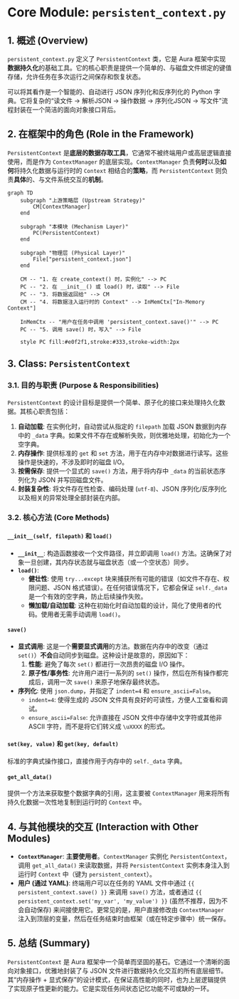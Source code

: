 

# **Core Module: `persistent_context.py`**

## **1. 概述 (Overview)**

`persistent_context.py` 定义了 `PersistentContext` 类，它是 Aura 框架中实现**数据持久化**的基础工具。它的核心职责是提供一个简单的、与磁盘文件绑定的键值存储，允许任务在多次运行之间保存和恢复状态。

可以将其看作是一个智能的、自动进行 JSON 序列化和反序列化的 Python 字典。它将复杂的“读文件 -> 解析JSON -> 操作数据 -> 序列化JSON -> 写文件”流程封装在一个简洁的面向对象接口背后。

## **2. 在框架中的角色 (Role in the Framework)**

`PersistentContext` 是**底层的数据存取工具**，它通常不被终端用户或高层逻辑直接使用，而是作为 `ContextManager` 的底层实现。`ContextManager` 负责**何时**以及**如何**将持久化数据与运行时的 `Context` 相结合的**策略**，而 `PersistentContext` 则负责**具体**的、与文件系统交互的**机制**。

```mermaid
graph TD
    subgraph "上游策略层 (Upstream Strategy)"
        CM[ContextManager]
    end

    subgraph "本模块 (Mechanism Layer)"
        PC(PersistentContext)
    end

    subgraph "物理层 (Physical Layer)"
        File["persistent_context.json"]
    end

    CM -- "1. 在 create_context() 时，实例化" --> PC
    PC -- "2. 在 __init__() 或 load() 时，读取" --> File
    PC -- "3. 将数据返回给" --> CM
    CM -- "4. 将数据注入运行时的 Context" --> InMemCtx["In-Memory Context"]

    InMemCtx -- "用户在任务中调用 'persistent_context.save()'" --> PC
    PC -- "5. 调用 save() 时，写入" --> File

    style PC fill:#e0f2f1,stroke:#333,stroke-width:2px
```

## **3. Class: `PersistentContext`**

### **3.1. 目的与职责 (Purpose & Responsibilities)**

`PersistentContext` 的设计目标是提供一个简单、原子化的接口来处理持久化数据。其核心职责包括：

1.  **自动加载**: 在实例化时，自动尝试从指定的 `filepath` 加载 JSON 数据到内存中的 `_data` 字典。如果文件不存在或解析失败，则优雅地处理，初始化为一个空字典。
2.  **内存操作**: 提供标准的 `get` 和 `set` 方法，用于在内存中对数据进行读写。这些操作是快速的，不涉及即时的磁盘 I/O。
3.  **按需保存**: 提供一个显式的 `save()` 方法，用于将内存中 `_data` 的当前状态序列化为 JSON 并写回磁盘文件。
4.  **封装复杂性**: 将文件存在性检查、编码处理 (`utf-8`)、JSON 序列化/反序列化以及相关的异常处理全部封装在内部。

### **3.2. 核心方法 (Core Methods)**

#### **`__init__(self, filepath)` 和 `load()`**

*   **`__init__`**: 构造函数接收一个文件路径，并立即调用 `load()` 方法。这确保了对象一旦创建，其内存状态就与磁盘状态（或一个空状态）同步。
*   **`load()`**:
    *   **健壮性**: 使用 `try...except` 块来捕获所有可能的错误（如文件不存在、权限问题、JSON 格式错误）。在任何错误情况下，它都会保证 `self._data` 是一个有效的空字典，防止后续操作失败。
    *   **懒加载/自动加载**: 这种在初始化时自动加载的设计，简化了使用者的代码。使用者无需手动调用 `load()`。

#### **`save()`**

*   **显式调用**: 这是一个**需要显式调用**的方法。数据在内存中的改变（通过 `set()`）**不会**自动同步到磁盘。这种设计是故意的，原因如下：
    1.  **性能**: 避免了每次 `set()` 都进行一次昂贵的磁盘 I/O 操作。
    2.  **原子性/事务性**: 允许用户进行一系列的 `set()` 操作，然后在所有操作都完成后，调用一次 `save()` 来原子地保存最终状态。
*   **序列化**: 使用 `json.dump`，并指定了 `indent=4` 和 `ensure_ascii=False`。
    *   `indent=4`: 使得生成的 JSON 文件具有良好的可读性，方便人工查看和调试。
    *   `ensure_ascii=False`: 允许直接在 JSON 文件中存储中文字符或其他非 ASCII 字符，而不是将它们转义成 `\uXXXX` 的形式。

#### **`set(key, value)` 和 `get(key, default)`**

标准的字典式操作接口，直接作用于内存中的 `self._data` 字典。

#### **`get_all_data()`**

提供一个方法来获取整个数据字典的引用，这主要被 `ContextManager` 用来将所有持久化数据一次性地复制到运行时的 `Context` 中。

## **4. 与其他模块的交互 (Interaction with Other Modules)**

*   **`ContextManager`**: **主要使用者**。`ContextManager` 实例化 `PersistentContext`，调用 `get_all_data()` 来读取数据，并将 `PersistentContext` 实例本身注入到运行时 `Context` 中（键为 `persistent_context`）。
*   **用户 (通过 YAML)**: 终端用户可以在任务的 YAML 文件中通过 `{{ persistent_context.save() }}` 来调用 `save()` 方法，或者通过 `{{ persistent_context.set('my_var', 'my_value') }}` (虽然不推荐，因为不会自动保存) 来间接使用它。更常见的是，用户直接修改由 `ContextManager` 注入到顶层的变量，然后在任务结束时由框架（或在特定步骤中）统一保存。

## **5. 总结 (Summary)**

`PersistentContext` 是 Aura 框架中一个简单而坚固的基石。它通过一个清晰的面向对象接口，优雅地封装了与 JSON 文件进行数据持久化交互的所有底层细节。其“内存操作 + 显式保存”的设计模式，在保证高性能的同时，也为上层逻辑提供了实现原子性更新的能力。它是实现任务间状态记忆功能不可或缺的一环。



